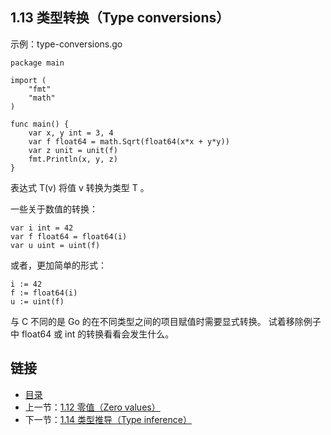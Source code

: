 ## 1.13 类型转换（Type conversions）

示例：type-conversions.go

	package main

	import (
		"fmt"
		"math"
	)

	func main() {
		var x, y int = 3, 4
		var f float64 = math.Sqrt(float64(x*x + y*y))
		var z unit = unit(f)
		fmt.Println(x, y, z)
	}

表达式 T(v) 将值 v 转换为类型 T 。

一些关于数值的转换：

	var i int = 42
	var f float64 = float64(i)
	var u uint = uint(f)
或者，更加简单的形式：

	i := 42
	f := float64(i)
	u := uint(f)
与 C 不同的是 Go 的在不同类型之间的项目赋值时需要显式转换。 试着移除例子中 float64 或 int 的转换看看会发生什么。

## 链接
* [目录](https://github.com/gnefiy/go-tour-zh/blob/master/README.md)
* 上一节：[1.12 零值（Zero values）](https://github.com/gnefiy/go-tour-zh/blob/master/tour/basics/01.12.md)
* 下一节：[1.14 类型推导（Type inference）](https://github.com/gnefiy/go-tour-zh/blob/master/tour/basics/01.14.md)
